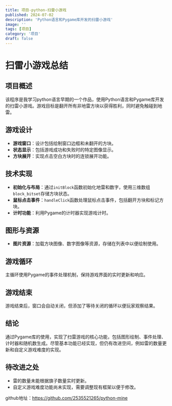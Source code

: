 ```yaml
---
title: 项目-python-扫雷小游戏
published: 2024-07-02
description: 'Python语言和Pygame库开发的扫雷小游戏'
image: ''
tags: [项目]
category: '项目'
draft: false 
---
```


# 扫雷小游戏总结

## 项目概述
该程序是我学习python语言早期的一个作品，使用Python语言和Pygame库开发的扫雷小游戏。游戏目标是翻开所有非地雷方块以获得胜利，同时避免触碰到地雷。

## 游戏设计
- **游戏窗口**：设计包括绘制窗口边框和未翻开的方块。
- **状态显示**：包括游戏成功和失败时的特定图像显示。
- **方块展开**：实现点击空白方块时的连锁展开功能。

## 技术实现
- **初始化与布局**：通过`initBlock`函数初始化地雷和数字，使用三维数组`block_bitset`存储方块状态。
- **鼠标点击事件**：`handleClick`函数处理鼠标点击事件，包括翻开方块和标记方块。
- **计时功能**：利用Pygame的计时器实现游戏计时。

## 图形与资源
- **图片资源**：加载方块图像、数字图像等资源，存储在列表中以便绘制使用。

## 游戏循环
主循环使用Pygame的事件处理机制，保持游戏界面的实时更新和响应。

## 游戏结束
游戏结束后，窗口会自动关闭，但添加了等待关闭的循环以便玩家观察结果。

## 结论
通过Pygame库的使用，实现了扫雷游戏的核心功能，包括图形绘制、事件处理、计时器和随机数生成。尽管基本功能已经实现，但仍有改进空间，例如雷的数量更新和自定义游戏难度的实现。

## 待改进之处
- 雷的数量未能根据旗子数量实时更新。
- 自定义游戏难度功能尚未实现，需要调整现有框架以便于修改。


github地址：https://github.com/2535521265/python-mine